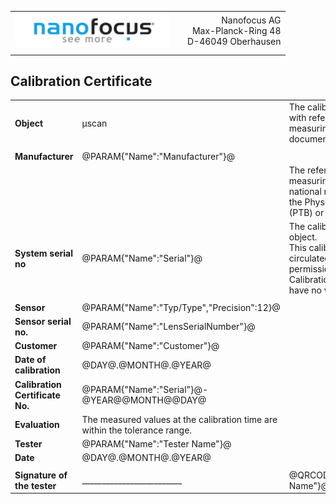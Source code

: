 <!--   EvalAlgoName=NFTopoInfo -->
||||
|:-|:-:|-:|
|![](logo.png)| | Nanofocus AG <br> Max-Planck-Ring 48  <br>  D-46049 Oberhausen|
||| 

 
 
## Calibration Certificate
 


||||
|-|-|-|
|__Object__|    µscan | The calibration is performed by comparison with reference standards, with standard measuring equipment or on the basis of documented calibration procedures. <br>|
||||
|__Manufacturer__| @PARAM{"Name":"Manufacturer"}@ || 
||| The reference standards and standard measuring equipment are traceable to the national measuring standards maintained by the Physikalisch-Technische Bundesanstalt (PTB) or to other national standards.|
|__System serial no__|  @PARAM{"Name":"Serial"}@ | The calibration results refer exclusively to the object. <br> This calibration certificate may not be circulated other than in full, except with our permission. <br> Calibration certificates without signature have no validity.| 
||||
|__Sensor__ |    @PARAM{"Name":"Typ/Type","Precision":12}@  | |
|__Sensor serial no.__ | @PARAM{"Name":"LensSerialNumber"}@ | |
|__Customer__ | @PARAM{"Name":"Customer"}@ | |
|__Date of calibration__  |  @DAY@.@MONTH@.@YEAR@  | |
|__Calibration Certificate No.__ |  @PARAM{"Name":"Serial"}@-@YEAR@@MONTH@@DAY@  | |
|__Evaluation__  |The measured values at the calibration time are within the tolerance range.  | |
|__Tester__  | @PARAM{"Name":"Tester Name"}@  | |
|__Date__ |  @DAY@.@MONTH@.@YEAR@ | |
| | | | 
|__Signature of the tester__|  _________________________  |@QRCODE{"Text":"@PARAM{"Name":"Tester Name"}@"}@ |

 
 




 

<script>

 


</script>